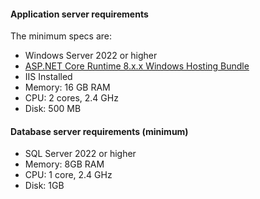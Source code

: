 
#### Application server requirements

The minimum specs are:

-	Windows Server 2022 or higher
-	[ASP.NET Core Runtime 8.x.x Windows Hosting Bundle](https://dotnet.microsoft.com/en-us/download/dotnet/8.0)
-	IIS Installed
-	Memory: 16 GB RAM
-	CPU: 2 cores, 2.4 GHz
-	Disk: 500 MB 



#### Database server requirements (minimum)

-	SQL Server 2022 or higher
-	Memory: 8GB RAM
-	CPU: 1 core, 2.4 GHz
-	Disk: 1GB
